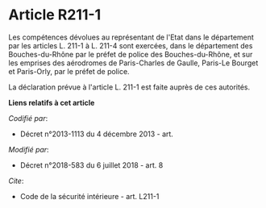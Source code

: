 # Article R211-1

Les compétences dévolues au représentant de l'Etat dans le département par les articles L. 211-1 à L. 211-4 sont exercées,
dans le département des Bouches-du-Rhône par le préfet de police des Bouches-du-Rhône, et sur les emprises des aérodromes de
Paris-Charles de Gaulle, Paris-Le Bourget et Paris-Orly, par le préfet de police.

La déclaration prévue à l'article L. 211-1 est faite auprès de ces autorités.

**Liens relatifs à cet article**

_Codifié par_:

  - Décret n°2013-1113 du 4 décembre 2013 - art.

_Modifié par_:

  - Décret n°2018-583 du 6 juillet 2018 - art. 8

_Cite_:

  - Code de la sécurité intérieure - art. L211-1
